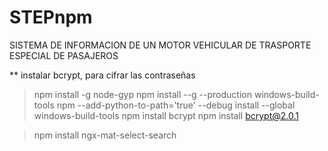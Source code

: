 # STEPnpm 
SISTEMA DE INFORMACION DE UN MOTOR VEHICULAR DE TRASPORTE ESPECIAL DE PASAJEROS


** instalar bcrypt, para cifrar las contraseñas
> npm install -g node-gyp
> npm install --g --production windows-build-tools
npm --add-python-to-path='true' --debug install --global windows-build-tools
> npm install bcrypt
npm install bcrypt@2.0.1

>npm install ngx-mat-select-search